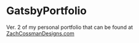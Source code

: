 # GatsbyPortfolio

Ver. 2 of my personal portfolio that can be found at [ZachCossmanDesigns.com](http://www.zachcossmandesigns.com)